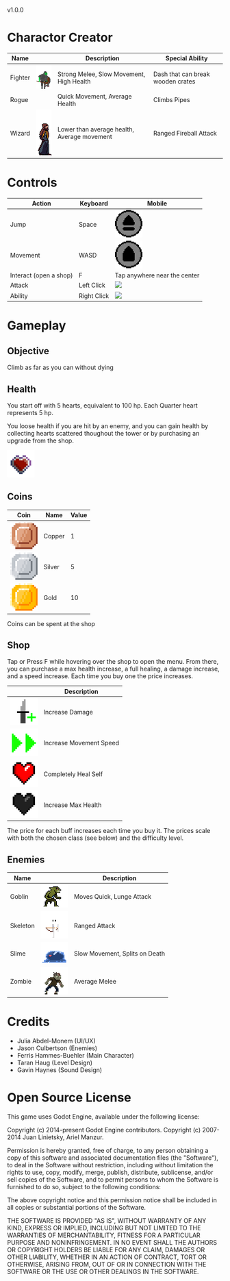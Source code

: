 v1.0.0

# Charactor Creator

| Name | | Description | Special Ability
| --- | --- | --- | --- |
| Fighter | <img style="image-rendering: pixelated; width: 64px" src="Manual_Images/Fighter.gif"> | Strong Melee, Slow Movement, High Health | Dash that can break wooden crates
| Rogue |  | Quick Movement, Average Health | Climbs Pipes |
| Wizard | <img style="image-rendering: pixelated; width: 64px" src="Manual_Images/Wizard.gif"> | Lower than average health, Average movement| Ranged Fireball Attack


# Controls

| Action | Keyboard |  Mobile |
| --- | --- | --- |
| Jump | Space | <img style="image-rendering: pixelated; width: 64px" src="hero-climb/[TL6] Julia/assets/Aseprite_Source/jump_unpressed.png"> |
| Movement | WASD | <img style="image-rendering: pixelated; width: 64px" src="hero-climb/[TL6] Julia/assets/Aseprite_Source/arrow_unpressed.png"> |
| Interact (open a shop) | F | Tap anywhere near the center
| Attack | Left Click | <img style="image-rendering: pixelated; width: 64px" src="/home/julia/projects/Hero-Climb/hero-climb/[TL6] Julia/assets/Aseprite_Source/attack_unpressed.png"> |
| Ability | Right Click | <img style="image-rendering: pixelated; width: 64px" src="/home/julia/projects/Hero-Climb/hero-climb/[TL6] Julia/assets/Aseprite_Source/ability_unpressed.png"> |


# Gameplay

## Objective
Climb as far as you can without dying

## Health
You start off with 5 hearts, equivalent to 100 hp. Each Quarter heart represents 5 hp.

You loose health if you are hit by an enemy, and you can gain health by collecting hearts scattered thoughout the tower or by purchasing an upgrade from the shop.

<img style="image-rendering: pixelated; width: 64px" src="Manual_Images/Heart_Pickup.gif">

## Coins
| Coin | Name | Value |
| --- | --- |--- |
| <img style="image-rendering: pixelated; width: 64px" src="Manual_Images/CopperCoin.gif"> | Copper |  1 |
|<img style="image-rendering: pixelated; width: 64px" src="Manual_Images/SilverCoin.gif"> | Silver |  5 |
| <img style="image-rendering: pixelated; width: 64px" src="Manual_Images/GoldCoin.gif">   | Gold |  10 |

Coins can be spent at the shop

## Shop
Tap or Press F while hovering over the shop to open the menu. From there, you can purchase a max health increase, a full healing, a damage increase, and a speed increase. Each time you buy one the price increases.

|  | Description | 
| --- | --- |
| <img style="image-rendering: pixelated; width: 64px" src="Manual_Images/dmg_increase.png"> | Increase Damage |
| <img style="image-rendering: pixelated; width: 64px" src="Manual_Images/speed_increase.png"> | Increase Movement Speed |
| <img style="image-rendering: pixelated; width: 64px" src="Manual_Images/FullHeart.png">   | Completely Heal Self |
| <img style="image-rendering: pixelated; width: 64px" src="Manual_Images/EmptyHeart.png">   | Increase Max Health |

The price for each buff increases each time you buy it. The prices scale with both the chosen class (see below) and the difficulty level.

## Enemies


| Name | | Description | 
| --- | --- | --- | 
| Goblin | <img style="image-rendering: pixelated; width: 64px" src="Manual_Images/Goblin.gif"> | Moves Quick, Lunge Attack|
| Skeleton | <img style="image-rendering: pixelated; width: 64px" src="Manual_Images/Skeleton.gif"> | Ranged Attack |
| Slime | <img style="image-rendering: pixelated; width: 64px" src="Manual_Images/Slime.gif"> | Slow Movement, Splits on Death|
| Zombie | <img style="image-rendering: pixelated; width: 64px" src="Manual_Images/Zombie.gif"> | Average Melee|


# Credits
- Julia Abdel-Monem (UI/UX)
- Jason Culbertson (Enemies)
- Ferris Hammes-Buehler (Main Character)
- Taran Haug (Level Design)
- Gavin Haynes (Sound Design)

# Open Source License

This game uses Godot Engine, available under the following license:

Copyright (c) 2014-present Godot Engine contributors.
Copyright (c) 2007-2014 Juan Linietsky, Ariel Manzur.

Permission is hereby granted, free of charge, to any person obtaining a copy
of this software and associated documentation files (the "Software"), to deal
in the Software without restriction, including without limitation the rights
to use, copy, modify, merge, publish, distribute, sublicense, and/or sell
copies of the Software, and to permit persons to whom the Software is
furnished to do so, subject to the following conditions:

The above copyright notice and this permission notice shall be included in all
copies or substantial portions of the Software.

THE SOFTWARE IS PROVIDED "AS IS", WITHOUT WARRANTY OF ANY KIND, EXPRESS OR
IMPLIED, INCLUDING BUT NOT LIMITED TO THE WARRANTIES OF MERCHANTABILITY,
FITNESS FOR A PARTICULAR PURPOSE AND NONINFRINGEMENT. IN NO EVENT SHALL THE
AUTHORS OR COPYRIGHT HOLDERS BE LIABLE FOR ANY CLAIM, DAMAGES OR OTHER
LIABILITY, WHETHER IN AN ACTION OF CONTRACT, TORT OR OTHERWISE, ARISING FROM,
OUT OF OR IN CONNECTION WITH THE SOFTWARE OR THE USE OR OTHER DEALINGS IN THE
SOFTWARE.
